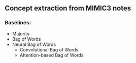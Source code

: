## Concept extraction from MIMIC3 notes

### Baselines:

- Majority
- Bag of Words
- Neural Bag of Words
  - Convolutional Bag of Words
  - Attention-based Bag of Words
